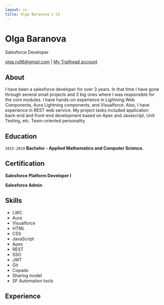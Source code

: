 ```yaml
---
layout: cv
title: Olga Baranova's CV
---
```


# Olga Baranova

Salesforce Developer

<div id="webaddress">
<a href="olga.ru96@gmail.com">olga.ru96@gmail.com</a>
| <a href="https://trailblazer.me/id/olyabaranova">My Trailhead account</a>
</div>

## About

I have been a salesforce developer for over 3 years. In that time I have gone through several small projects and 3 big ones where I was responsible for the core modules.
I have hands-on experience in Lightning Web Components, Aura Lightning components, and Visualforce. Also, I have experience in REST web service. My project tasks included application back-end and front-end development based on Apex and Javascript, Unit Testing, etc.
Team-oriented personality

## Education

`2015-2019`
__Bachelor - Applied Mathematics and Computer Science.__

## Certification

__Salesforce Platform Developer I__

__Salesforce Admin__

## Skills
- LWC
- Aura
- Visualforce
- HTML
- CSS
- JavaScript
- Apex
- REST
- SSO
- JWT
- Git
- Copado
- Sharing model
- SF Automation tools

## Experience


<!-- ### Footer

Last updated: May 2022 -->


